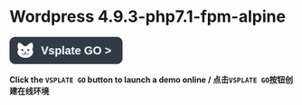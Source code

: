 # Wordpress 4.9.3-php7.1-fpm-alpine

<a href="https://www.vsplate.com/?docker-compose=https://github.com/vsplate/dcenvs/wordpress/4.9.3-php7.1-fpm-alpine"><img alt="VSPLATE GO" src="https://raw.githubusercontent.com/vsplate/images/master/vsgo_btn.png" width="200px"></a>

**Click the `VSPLATE GO` button to launch a demo online / 点击`VSPLATE GO`按钮创建在线环境**
